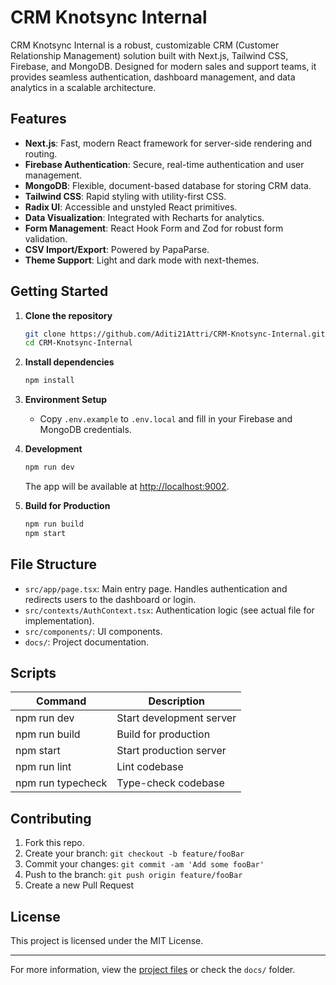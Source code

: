 # CRM Knotsync Internal

CRM Knotsync Internal is a robust, customizable CRM (Customer Relationship Management) solution built with Next.js, Tailwind CSS, Firebase, and MongoDB. Designed for modern sales and support teams, it provides seamless authentication, dashboard management, and data analytics in a scalable architecture.

## Features

- **Next.js**: Fast, modern React framework for server-side rendering and routing.
- **Firebase Authentication**: Secure, real-time authentication and user management.
- **MongoDB**: Flexible, document-based database for storing CRM data.
- **Tailwind CSS**: Rapid styling with utility-first CSS.
- **Radix UI**: Accessible and unstyled React primitives.
- **Data Visualization**: Integrated with Recharts for analytics.
- **Form Management**: React Hook Form and Zod for robust form validation.
- **CSV Import/Export**: Powered by PapaParse.
- **Theme Support**: Light and dark mode with next-themes.

## Getting Started

1. **Clone the repository**
   ```bash
   git clone https://github.com/Aditi21Attri/CRM-Knotsync-Internal.git
   cd CRM-Knotsync-Internal
   ```

2. **Install dependencies**
   ```bash
   npm install
   ```

3. **Environment Setup**
   - Copy `.env.example` to `.env.local` and fill in your Firebase and MongoDB credentials.

4. **Development**
   ```bash
   npm run dev
   ```
   The app will be available at [http://localhost:9002](http://localhost:9002).

5. **Build for Production**
   ```bash
   npm run build
   npm start
   ```

## File Structure

- `src/app/page.tsx`: Main entry page. Handles authentication and redirects users to the dashboard or login.
- `src/contexts/AuthContext.tsx`: Authentication logic (see actual file for implementation).
- `src/components/`: UI components.
- `docs/`: Project documentation.

## Scripts

| Command              | Description                        |
|----------------------|------------------------------------|
| npm run dev          | Start development server           |
| npm run build        | Build for production               |
| npm start            | Start production server            |
| npm run lint         | Lint codebase                      |
| npm run typecheck    | Type-check codebase                |

## Contributing

1. Fork this repo.
2. Create your branch: `git checkout -b feature/fooBar`
3. Commit your changes: `git commit -am 'Add some fooBar'`
4. Push to the branch: `git push origin feature/fooBar`
5. Create a new Pull Request

## License

This project is licensed under the MIT License.

---

For more information, view the [project files](https://github.com/Aditi21Attri/CRM-Knotsync-Internal/tree/main) or check the `docs/` folder.
